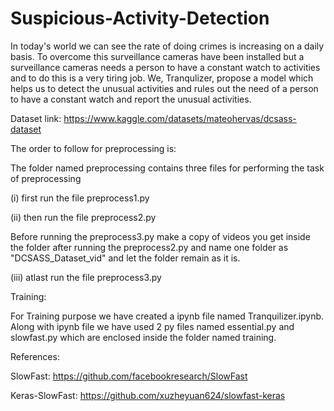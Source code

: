 # Suspicious-Activity-Detection

In today's world we can see the rate of doing crimes is increasing on a daily basis. To overcome this surveillance cameras have been installed but a surveillance cameras needs a person to have a constant watch to activities and to do this is a very tiring job. We, Tranqulizer, propose a model which helps us to detect the unusual activities and rules out the need of a person to have a constant watch and report the unusual activities.

Dataset link: https://www.kaggle.com/datasets/mateohervas/dcsass-dataset

The order to follow for preprocessing is:

The folder named preprocessing contains three files for performing the task of preprocessing

(i) first run the file preprocess1.py

(ii) then run the file preprocess2.py

Before running the preprocess3.py make a copy of videos you get inside the folder after running the preprocess2.py and name one folder as "DCSASS_Dataset_vid" and let the folder remain as it is.

(iii) atlast run the file preprocess3.py

Training:

For Training purpose we have created a ipynb file named Tranquilizer.ipynb. Along with ipynb file we have used 2 py files named essential.py and slowfast.py which are enclosed inside the folder named training.

References:

SlowFast: https://github.com/facebookresearch/SlowFast

Keras-SlowFast: https://github.com/xuzheyuan624/slowfast-keras

